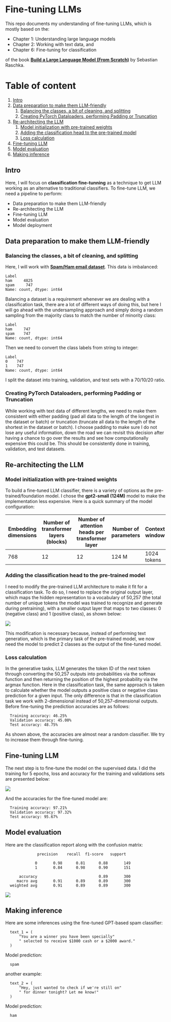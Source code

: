 # Fine-tuning LLMs

This repo documents my understanding of fine-tuning LLMs, which is mostly based on the:
- Chapter 1: Understanding large language models
- Chapter 2: Working with text data, and
- Chapter 6: Fine-tuning for classification

of the book **<a href="https://www.manning.com/books/build-a-large-language-model-from-scratch">Build a Large Language Model (From Scratch)</a>** by Sebastian Raschka. 

# Table of content

1. [Intro](#1)
2. [Data preparation to make them LLM-friendly](#2)
   1. [Balancing the classes, a bit of cleaning, and splitting](#3)
   2. [Creating PyTorch Dataloaders, performing Padding or Truncation](#4)
3. [Re-architecting the LLM](#5)
   1. [Model initialization with pre-trained weights](#6)
   2. [Adding the classification head to the pre-trained model](#7)
   3. [Loss calculation](#8)
6. [Fine-tuning LLM](#9)
7. [Model evaluation](#10)
8. [Making inference](#11)
  
<a name="1"></a> 
## Intro
Here, I will focus on **classification fine-tunning** as a technique to get LLM working as an alternative to traditional classifiers. To fine-tune LLM, we need a pipeline to perform:
- Data preparation to make them LLM-friendly
- Re-architecting the LLM
- Fine-tuning LLM
- Model evaluation
- Model deployment

<a name="2"></a>
## Data preparation to make them LLM-friendly

<a name="3"></a>
### Balancing the classes, a bit of cleaning, and splitting

Here, I will work with **<a href="https://archive.ics.uci.edu/static/public/228/sms+spam+collection.zip">Spam/Ham email dataset</a>**. This data is imbalanced:

    Label
    ham     4825
    spam     747
    Name: count, dtype: int64

Balancing a dataset is a requirement whenever we are dealing with a classification task, there are a lot of different ways of doing this, but here I will go ahead with the undersampling approach and simply doing a random sampling from the majority class to match the number of minority class:

    Label
    ham     747
    spam    747
    Name: count, dtype: int64

Then we need to convert the class labels from string to integer:

    Label
    0    747
    1    747
    Name: count, dtype: int64


I split the dataset into training, validation, and test sets with a 70/10/20 ratio.

<a name="4"></a>
### Creating PyTorch Dataloaders, performing Padding or Truncation

While working with text data of different lengths, we need to make them consistent with either padding (pad all data to the length of the longest in the dataset or batch) or truncation (truncate all data to the length of the shortest in the dataset or batch). I choose padding to make sure I do not lose any useful information, down the road we can revisit this decision after having a chance to go over the results and see how computationally expensive this could be. This should be consistently done in training, validation, and test datasets. 

<a name="5"></a>
## Re-architecting the LLM

<a name="6"></a>
### Model initialization with pre-trained weights

To build a fine-tuned LLM classifier, there is a variety of options as the pre-trained/foundation model. I chose the **gpt2-small (124M)** model to make the implementation less expensive. Here is a quick summary of the model configuration:

|**Embedding dimensions** | **Number of transformer layers (blocks)**|**Number of attention heads per transformer layer** | **Number of parameters** | **Context window**| **Vocabulary size**| 
| -- | --|  -- | -- | -- | --|
|768 | 12 |12 | 124 M | 1024 tokens  | 50257|

<a name="7"></a>
### Adding the classification head to the pre-trained model

I need to modify the pre-trained LLM architecture to make it fit for a classification task. To do so, I need to replace the original output layer, which maps the hidden representation to a vocabulary of 50,257 (the total number of unique tokens the model was trained to recognize and generate during pretraining), with a smaller output layer that maps to two classes: 0 (negative class) and 1 (positive class), as shown below:

![](https://github.com/DanialArab/images/blob/main/llm_from_scratch/re-architecture.jpg)

This modification is necessary because, instead of performing text generation, which is the primary task of the pre-trained model, we now need the model to predict 2 classes as the output of the fine-tuned model. 

<a name="8"></a>
### Loss calculation

In the generative tasks, LLM generates the token ID of the next token through converting the 50,257 outputs into probabilities via the softmax function and then returning the position of the highest probability via the argmax function. Here in the classification task, the same approach is taken to calculate whether the model outputs a positive class or negative class prediction for a given input. The only difference is that in the classification task we work with 2-dimensional instead of 50,257-dimensional outputs. Before fine-tuning the prediction accuracies are as follows:

      Training accuracy: 46.25%
      Validation accuracy: 45.00%
      Test accuracy: 48.75%

As shown above, the accuracies are almost near a random classifier. We try to increase them through fine-tuning. 

<a name="9"></a>
## Fine-tuning LLM

The next step is to fine-tune the model on the supervised data. I did the training for 5 epochs, loss and accuracy for the training and validations sets are presented below: 

![](https://github.com/DanialArab/images/blob/main/llm_from_scratch/loss_and_accuracy_fine_tune_llm_classifier.png)

And the accuracies for the fine-tuned model are:

      Training accuracy: 97.21%
      Validation accuracy: 97.32%
      Test accuracy: 95.67%

<a name="10"></a>
## Model evaluation

Here are the classification report along with the confusion matrix:

                  precision    recall  f1-score   support
      
                 0       0.98      0.81      0.88       149
                 1       0.84      0.98      0.90       151
      
          accuracy                           0.89       300
         macro avg       0.91      0.89      0.89       300
      weighted avg       0.91      0.89      0.89       300

![](https://github.com/DanialArab/images/blob/main/llm_from_scratch/ham_vs_spam_cm.png)

<a name="11"></a>
## Making inference

Here are some inferences using the fine-tuned GPT-based spam classifier: 

      text_1 = (
          "You are a winner you have been specially"
          " selected to receive $1000 cash or a $2000 award."
      )

Model prediction:

      spam

another example:

      text_2 = (
          "Hey, just wanted to check if we're still on"
          " for dinner tonight? Let me know!"
      )

Model prediction:

      ham
